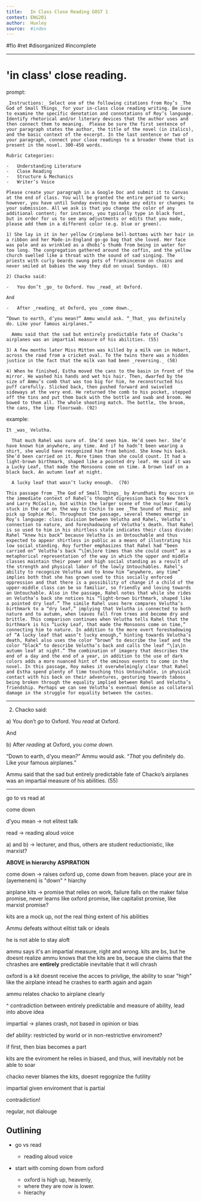 ```yaml
---
title:   In Class Close Reading GOST 1
context: ENG201
author:  Huxley
source:  #index
---
```


#flo #ret  #disorganized #incomplete

---


# 'in class' close reading. 


prompt:

```
_Instructions:_ Select one of the following citations from Roy’s _The God of Small Things_ for your in-class close reading writing. Be sure to examine the specific denotation and connotations of Roy’s language. Identify rhetorical and/or literary devices that the author uses and then connect them to meaning.  Please be sure the first sentence of your paragraph states the author, the title of the novel (in italics), and the basic context of the excerpt. In the last sentence or two of your paragraph, connect your close readings to a broader theme that is present in the novel. 300-450 words.

Rubric Categories:

-   Understanding Literature
-   Close Reading
-   Structure & Mechanics
-   Writer’s Voice

Please create your paragraph in a Google Doc and submit it to Canvas at the end of class. You will be granted the entire period to work; however, you have until Sunday evening to make any edits or changes to your submission. All we ask is that you change the color of any additional content; for instance, you typically type in black font, but in order for us to see any adjustments or edits that you made, please add them in a different color (e.g. blue or green).

1) She lay in it in her yellow Crimplene bell-bottoms with her hair in a ribbon and her Made-in-England go-go bag that she loved. Her face was pale and as wrinkled as a dhobi’s thumb from being in water for too long. The congregation gathered around the coffin, and the yellow church swelled like a throat with the sound of sad singing. The priests with curly beards swung pots of frankincense on chains and never smiled at babies the way they did on usual Sundays. (6)

2) Chacko said:

-   You don’t _go_ to Oxford. You _read_ at Oxford.

And

-   After _reading_ at Oxford, you _come down._

“Down to earth, d’you mean?” Ammu would ask. “_That_ you definitely do. Like your famous airplanes.”

  Ammu said that the sad but entirely predictable fate of Chacko’s airplanes was an impartial measure of his abilities. (55)

3) A few months later Miss Mitten was killed by a milk van in Hobart, across the road from a cricket oval. To the twins there was a hidden justice in the fact that the milk van had been _reversing._ (58)

4) When he finished, Estha moved the cans to the basin in front of the mirror. He washed his hands and wet his hair. Then, dwarfed by the size of Ammu’s comb that was too big for him, he reconstructed his puff carefully. Slicked back, then pushed forward and swiveled sideways at the very end. He returned the comb to his pocket, stepped off the tins and put them back with the bottle and swab and broom. He bowed to them all. The whole shooting match. The bottle, the broom, the cans, the limp floorswab. (92)
```


example:

```
It _was_ Velutha.

  That much Rahel was sure of. She’d seen him. He’d seen her. She’d have known him anywhere, any time. And if he hadn’t been wearing a shirt, she would have recognized him from behind. She knew his back. She’d been carried on it. More times than she could count. It had a light-brown birthmark, shaped like a pointed dry leaf. He said it was a Lucky Leaf, that made the Monsoons come on time. A brown leaf on a black back. An autumn leaf at night.

  A lucky leaf that wasn’t lucky enough.  (70)

This passage from _The God of Small Things_ by Arundhati Roy occurs in the immediate context of Rahel’s thought digression back to New York and Larry McCaslin, but within the larger scene of the nuclear family stuck in the car on the way to Cochin to see _The Sound of Music_ and pick up Sophie Mol. Throughout the passage, several themes emerge in Roy’s language: class division between Velutha and Rahel, Velutha’s connection to nature, and foreshadowing of Velutha’s death. That Rahel is so used to him in his shirtless state indicates their class divide: Rahel “knew his back” because Velutha is an Untouchable and thus expected to appear shirtless in public as a means of illustrating his low social standing. Roy further emphasizes that Rahel had “been carried on” Velutha’s back “\[m\]ore times than she could count” as a metaphorical representation of the way in which the upper and middle classes maintain their power and high social standing as a result of the strength and physical labor of the lowly Untouchables. Rahel’s ability to recognize Velutha and to know him “anywhere, any time” implies both that she has grown used to this socially enforced oppression and that there is a possibility of change if a child of the upper-middle class can be so familiar, so friendly and loving towards an Untouchable. Also in the passage, Rahel notes that while she rides on Velutha’s back she notices his “light-brown birthmark, shaped like a pointed dry leaf.” The simile Rahel uses here compares Velutha’s birthmark to a “dry leaf,” implying that Velutha is connected to both nature and to autumn, when leaves fall from trees and become dry and brittle. This comparison continues when Velutha tells Rahel that the birthmark is his “Lucky Leaf, that made the Monsoons come on time,” connecting him to nature. In addition to the more overt foreshadowing of “A lucky leaf that wasn’t lucky enough,” hinting towards Velutha’s death, Rahel also uses the color “brown” to describe the leaf and the color “black” to describe Velutha’s back and calls the leaf “\[a\]n autumn leaf at night.” The combination of imagery that describes the end of a day and the end of a year, in addition to the use of dark colors adds a more nuanced hint of the ominous events to come in the novel. In this passage, Roy makes it overwhelmingly clear that Rahel and Estha spend plenty of time touching this Untouchable, in physical contact with his back on their adventures, gesturing towards taboos being broken through the equality implied between Rahel and Velutha’s friendship. Perhaps we can see Velutha’s eventual demise as collateral damage in the struggle for equality between the castes.
```





---

2) Chacko said:

a)   You don’t _go_ to Oxford. You _read_ at Oxford.

And

b)   After _reading_ at Oxford, you _come down._

“Down to earth, d’you mean?” Ammu would ask. “_That_ you definitely do. Like your famous airplanes.”

  Ammu said that the sad but entirely predictable fate of Chacko’s airplanes was an impartial measure of his abilities. (55)

---


go to vs read at

come down

d'you mean -> not elitest talk

read -> reading aloud voice 


a) and b) -> lecturer, and thus, others are student
reductionistic, like marxist? 

**ABOVE in hierarchy**
**ASPIRATION**

come down -> raises oxford up, come down from heaven. place your are in (ayemenem) is "down" 
^ hiarchy

airplane kits -> promise that relies on work, failure falls on the maker
false promise, never learns
like oxford promise, like capitalist promise, like marxist promise?


kits are a mock up, not the real thing
extent of his abilities


Ammu defeats without elitist talk or ideals

he is not able to stay aloft

ammu says it's an impartial measure, 
right and wrong. kits are bs, but he doesnt realize
ammu knows that the kits are bs, becaue she claims that the chrashes are **entirely** predictable
inevitable that it will chrash


oxford is a kit
doesnt receive the acces to privlige, the ability to soar "high" like the airplane
intead he crashes to earth again and again 


ammu relates chacko to airplane clearly


^ contradiction between entirely predictable and measure of ability, lead into above idea


impartial -> planes crash, not based in opinion or bias

def ability: restricted by world or in non-restrictive enviroment?

if first, then bias becomes a part


kits are the eviroment he relies in
biased, and thus, will inevitably not be able to soar

chacko never blames the kits, doesnt regognize the futility



impartial given enviroment that is partial


contradiction!



regular, not dialouge



## Outlining

- go vs read
	- reading aloud voice

- start with coming down from oxford
	- oxford is high up, heavenly,
	- where they are now is lower.
	- hierachy









































